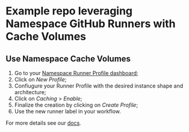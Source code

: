 # Example repo leveraging Namespace GitHub Runners with Cache Volumes

## Use Namespace Cache Volumes

1. Go to your [Namespace Runner Profile dashboard](https://cloud.namespace.so/workspace/ghrunners);
2. Click on _New Profile_;
3. Confiugure your Runner Profile with the desired instance shape and architecture;
4. Click on _Caching_ > _Enable_;
6. Finalize the creation by clicking on _Create Profile_;
7. Use the new runner label in your workflow.

For more details see our [docs](https://namespace.so/docs/features/faster-github-actions#using-a-cache-volume).
